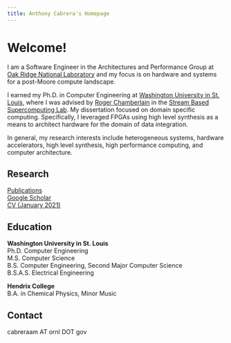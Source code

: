 ```yaml
---
title: Anthony Cabrera's Homepage
---
```


# Welcome!

I am a Software Engineer in the Architectures and Performance 
Group at [Oak Ridge National
Laboratory](https://www.ornl.gov/) and my focus is on hardware and systems for a
post-Moore compute landscape. 

I earned my Ph.D. in Computer Engineering 
at [Washington University in St. 
Louis](https://cse.wustl.edu/Pages/default.aspx), where I was advised by [Roger
Chamberlain](https://www.cse.wustl.edu/~roger/) in the [Stream Based
Supercomputing Lab](http://sbs.wustl.edu/). My dissertation focused on
domain specific computing. Specifically, I leveraged FPGAs using high level 
synthesis as a means to architect hardware for the domain of data integration.

In general, my research interests include heterogeneous systems, hardware
accelerators, high level synthesis, high performance computing, and computer
architecture. 


## Research

[Publications](/pubs)<br/>
[Google 
Scholar](https://scholar.google.com/citations?user=gf_baX4AAAAJ&hl=en)<br/>
[CV (January 2021)](/assets/CabreraCV.pdf)<br/>

## Education 

**Washington University in St. Louis**<br/>
Ph.D. Computer Engineering<br/>
M.S. Computer Science<br/>
B.S. Computer Engineering, Second Major Computer Science<br/>
B.S.A.S. Electrical Engineering<br/>


**Hendrix College**<br/>
B.A. in Chemical Physics, Minor Music

## Contact 
cabreraam AT ornl DOT gov

